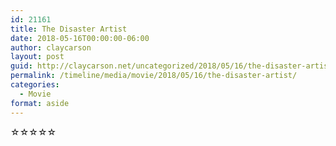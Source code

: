 ```yaml
---
id: 21161
title: The Disaster Artist
date: 2018-05-16T00:00:00-06:00
author: claycarson
layout: post
guid: http://claycarson.net/uncategorized/2018/05/16/the-disaster-artist/
permalink: /timeline/media/movie/2018/05/16/the-disaster-artist/
categories:
  - Movie
format: aside
---
```

<div class="media-details"></div>

<div class="media-creator"></div>

<div class="media-rating">☆☆☆☆☆</div>